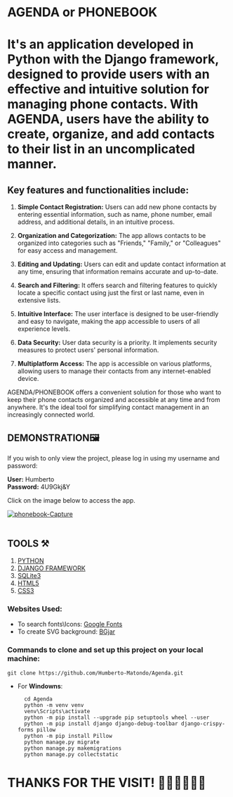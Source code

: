
<h1>AGENDA or PHONEBOOK<h1>

It's an application developed in Python with the Django framework, designed to provide users with an effective and intuitive solution for managing phone contacts. With AGENDA, users have the ability to create, organize, and add contacts to their list in an uncomplicated manner.

<h2>Key features and functionalities include:</h2>

1. **Simple Contact Registration:** Users can add new phone contacts by entering essential information, such as name, phone number, email address, and additional details, in an intuitive process.

2. **Organization and Categorization:** The app allows contacts to be organized into categories such as "Friends," "Family," or "Colleagues" for easy access and management.

3. **Editing and Updating:** Users can edit and update contact information at any time, ensuring that information remains accurate and up-to-date.

4. **Search and Filtering:** It offers search and filtering features to quickly locate a specific contact using just the first or last name, even in extensive lists.

5. **Intuitive Interface:** The user interface is designed to be user-friendly and easy to navigate, making the app accessible to users of all experience levels.

6. **Data Security:** User data security is a priority. It implements security measures to protect users' personal information.

7. **Multiplatform Access:** The app is accessible on various platforms, allowing users to manage their contacts from any internet-enabled device.

AGENDA/PHONEBOOK offers a convenient solution for those who want to keep their phone contacts organized and accessible at any time and from anywhere. It's the ideal tool for simplifying contact management in an increasingly connected world.

<h2>DEMONSTRATION🖼️</h2>

  If you wish to only view the project, please log in using my username and password:

  **User:** Humberto <br/>
  **Password:** 4U9Gkj&Y

  Click on the image below to access the app.

  <a target='_blank' href='#'>
    <img target='_blank'  src="https://i.ibb.co/rZL2qV8/AGENDA.png" alt="phonebook-Capture" border="0">
  </a>
  <br/>
  <a target='_blank' href='#'></a><br />
  
  
    
  <h2>TOOLS ⚒️</h2>
  
  1. <a href="https://www.python.org">PYTHON</a>
  2. <a href="https://www.djangoproject.com">DJANGO FRAMEWORK</a>
  3. <a href="https://www.sqlite.org/index.html">SQLite3</a>
  4. <a href="https://html.com">HTML5</a>
  5. <a href="https://www.w3.org/Style/CSS/Overview.en.html">CSS3</a>


  <h3>Websites Used:</h3>

  - To search fonts\Icons: <a href="https://fonts.google.com">Google Fonts</a>
  - To create SVG background: <a href="https://bgjar.com">BGjar</a>

  <h3>Commands to clone and set up this project on your local machine:</h3>

    git clone https://github.com/Humberto-Matondo/Agenda.git
  
  - For **Windowns**:
    
          cd Agenda
          python -m venv venv
          venv\Scripts\activate
          python -m pip install --upgrade pip setuptools wheel --user
          python -m pip install django django-debug-toolbar django-crispy-forms pillow
          python -m pip install Pillow  
          python manage.py migrate
          python manage.py makemigrations
          python manage.py collectstatic
 
 
 <h1> THANKS FOR THE VISIT! 🫱🏿‍🫲🏻👋🏿 </h1>
  
